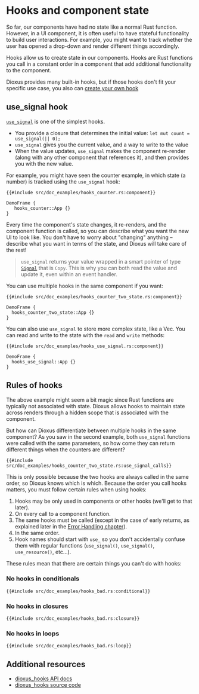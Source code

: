 # Hooks and component state

So far, our components have had no state like a normal Rust function. However, in a UI component, it is often useful to have stateful functionality to build user interactions. For example, you might want to track whether the user has opened a drop-down and render different things accordingly.

Hooks allow us to create state in our components. Hooks are Rust functions you call in a constant order in a component that add additional functionality to the component.

Dioxus provides many built-in hooks, but if those hooks don't fit your specific use case, you also can [create your own hook](../cookbook/state/custom_hooks/index.md)

## use_signal hook

[`use_signal`](https://docs.rs/dioxus/latest/dioxus/prelude/fn.use_signal.html) is one of the simplest hooks.

- You provide a closure that determines the initial value: `let mut count = use_signal(|| 0);`
- `use_signal` gives you the current value, and a way to write to the value
- When the value updates, `use_signal` makes the component re-render (along with any other component that references it), and then provides you with the new value.


For example, you might have seen the counter example, in which state (a number) is tracked using the `use_signal` hook:

```rust, no_run
{{#include src/doc_examples/hooks_counter.rs:component}}
```
```inject-dioxus
DemoFrame {
   hooks_counter::App {}
}
```

Every time the component's state changes, it re-renders, and the component function is called, so you can describe what you want the new UI to look like. You don't have to worry about "changing" anything – describe what you want in terms of the state, and Dioxus will take care of the rest!

> `use_signal` returns your value wrapped in a smart pointer of type [`Signal`](https://docs.rs/dioxus/latest/dioxus/prelude/struct.Signal.html) that is `Copy`. This is why you can both read the value and update it, even within an event handler.

You can use multiple hooks in the same component if you want:

```rust, no_run
{{#include src/doc_examples/hooks_counter_two_state.rs:component}}
```

```inject-dioxus
DemoFrame {
  hooks_counter_two_state::App {}
}
```

You can also use `use_signal` to store more complex state, like a Vec. You can read and write to the state with the `read` and `write` methods:

```rust, no_run
{{#include src/doc_examples/hooks_use_signal.rs:component}}
```

```inject-dioxus
DemoFrame {
  hooks_use_signal::App {}
}
```

## Rules of hooks

The above example might seem a bit magic since Rust functions are typically not associated with state. Dioxus allows hooks to maintain state across renders through a hidden scope that is associated with the component.

But how can Dioxus differentiate between multiple hooks in the same component? As you saw in the second example, both `use_signal` functions were called with the same parameters, so how come they can return different things when the counters are different?

```rust, no_run
{{#include src/doc_examples/hooks_counter_two_state.rs:use_signal_calls}}
```

This is only possible because the two hooks are always called in the same order, so Dioxus knows which is which. Because the order you call hooks matters, you must follow certain rules when using hooks:

1. Hooks may be only used in components or other hooks (we'll get to that later).
2. On every call to a component function.
3. The same hooks must be called (except in the case of early returns, as explained later in the [Error Handling chapter](../../cookbook/error_handling.md)).
4. In the same order.
5. Hook names should start with `use_` so you don't accidentally confuse them with regular
   functions (`use_signal()`, `use_signal()`, `use_resource()`, etc...).

These rules mean that there are certain things you can't do with hooks:

### No hooks in conditionals

```rust, no_run
{{#include src/doc_examples/hooks_bad.rs:conditional}}
```

### No hooks in closures

```rust, no_run
{{#include src/doc_examples/hooks_bad.rs:closure}}
```

### No hooks in loops

```rust, no_run
{{#include src/doc_examples/hooks_bad.rs:loop}}
```

## Additional resources

- [dioxus_hooks API docs](https://docs.rs/dioxus-hooks/latest/dioxus_hooks/)
- [dioxus_hooks source code](https://github.com/DioxusLabs/dioxus/tree/main/packages/hooks)
